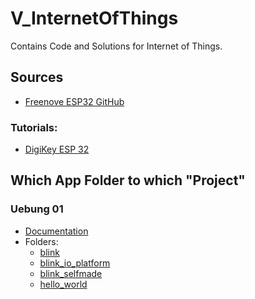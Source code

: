 # V_InternetOfThings
Contains Code and Solutions for Internet of Things. 

## Sources
- [Freenove ESP32 GitHub](https://github.com/Freenove/Freenove_ESP32_WROVER_Board)

### Tutorials:
- [DigiKey ESP 32](https://www.youtube.com/watch?v=F321087yYy4&list=PLXyB2ILBXW5FLc7j2hLcX6sAGbmH0JxX8)

## Which App Folder to which "Project"
### Uebung 01
- [Documentation](./docs/ue_01_loesung.md)
- Folders:
    - [blink](./blink/)
    - [blink_io_platform](./blink_io_platform/)
    - [blink_selfmade](./blink_selfmade/)
    - [hello_world](./hello_world/)